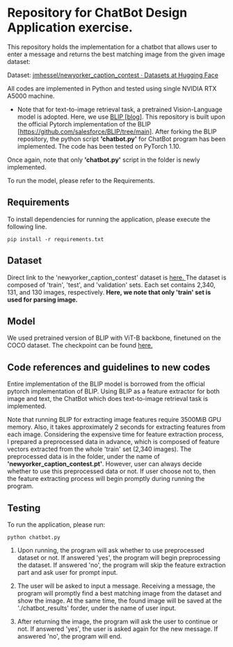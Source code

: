 
# Repository for ChatBot Design Application exercise.

This repository holds the implementation for a chatbot that allows user to enter a message and returns the best matching image from the given image dataset:

Dataset:
<a href="https://nam04.safelinks.protection.outlook.com/?url=https%3A%2F%2Fhuggingface.co%2Fdatasets%2Fjmhessel%2Fnewyorker_caption_contest&data=05%7C02%7Chwang229%40purdue.edu%7C788d3a9b767849d5c47308dc37cf8cd2%7C4130bd397c53419cb1e58758d6d63f21%7C0%7C0%7C638446611803407060%7CUnknown%7CTWFpbGZsb3d8eyJWIjoiMC4wLjAwMDAiLCJQIjoiV2luMzIiLCJBTiI6Ik1haWwiLCJXVCI6Mn0%3D%7C0%7C%7C%7C&sdata=u6MBJr2tHVBccx5%2FURhBOCTZ%2BVffBcIFCA9yif6WW9w%3D&reserved=0">jmhessel/newyorker_caption_contest · Datasets at Hugging Face</a>

All codes are implemented in Python and tested using single NVIDIA RTX A5000 machine.

* Note that for text-to-image retrieval task, a pretrained Vision-Language model is adopted. Here, we use <a href="https://arxiv.org/abs/2201.12086">BLIP </a> [[blog](https://blog.salesforceairesearch.com/blip-bootstrapping-language-image-pretraining/)].
This repository is built upon the official Pytorch implementation of the BLIP [https://github.com/salesforce/BLIP/tree/main]. After forking the BLIP repository, the python script **'chatbot.py'** for ChatBot program has been implemented. 
The code has been tested on PyTorch 1.10.

Once again, note that only **'chatbot.py'** script in the folder is newly implemented. 

To run the model, please refer to the Requirements.

## Requirements

To install dependencies for running the application, please execute the following line.

```setup
pip install -r requirements.txt
```

## Dataset

Direct link to the 'newyorker_caption_contest' dataset is <a href="https://nam04.safelinks.protection.outlook.com/?url=https%3A%2F%2Fhuggingface.co%2Fdatasets%2Fjmhessel%2Fnewyorker_caption_contest&data=05%7C02%7Chwang229%40purdue.edu%7C788d3a9b767849d5c47308dc37cf8cd2%7C4130bd397c53419cb1e58758d6d63f21%7C0%7C0%7C638446611803407060%7CUnknown%7CTWFpbGZsb3d8eyJWIjoiMC4wLjAwMDAiLCJQIjoiV2luMzIiLCJBTiI6Ik1haWwiLCJXVCI6Mn0%3D%7C0%7C%7C%7C&sdata=u6MBJr2tHVBccx5%2FURhBOCTZ%2BVffBcIFCA9yif6WW9w%3D&reserved=0">here. </a>
The dataset is composed of 'train', 'test', and 'validation' sets. Each set contains 2,340, 131, and 130 images, respectively. 
**Here, we note that only 'train' set is used for parsing image.**

## Model

We used pretrained version of BLIP with ViT-B backbone, finetuned on the COCO dataset. The checkpoint can be found <a href="https://github.com/salesforce/BLIP/tree/main">here. </a>


## Code references and guidelines to new codes

Entire implementation of the BLIP model is borrowed from the official pytorch implementation of BLIP.
Using BLIP as a feature extractor for both image and text, the ChatBot which does text-to-image retrieval task is implemented. 

Note that running BLIP for extracting image features require 3500MiB GPU memory. Also, it takes approximately 2 seconds for extracting features from each image. 
Considering the expensive time for feature extraction process, I prepared a preprocessed data in advance, which is composed of feature vectors extracted from the whole 'train' set (2,340 images). The preprocessed data is in the folder, under the name of **'newyorker_caption_contest.pt'**. 
However, user can always decide whether to use this preprocessed data or not. If user choose not to, then the feature extracting process will begin promptly during running the program.


## Testing

To run the application, please run:

```
python chatbot.py
```

1. Upon running, the program will ask whether to use preprocessed dataset or not. If answered 'yes', the program will begin preprocessing the dataset. If answered 'no', the program will skip the feature extraction part and ask user for prompt input.

2. The user will be asked to input a message. Receiving a message, the program will promptly find a best matching image from the dataset and show the image. At the same time, the found image will be saved at the './chatbot_results' forder, under the name of user input. 

3. After returning the image, the program will ask the user to continue or not. If answered 'yes', the user is asked again for the new message. If answered 'no', the program will end. 
